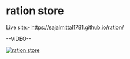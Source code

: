 # ration store

Live site:- https://sajalmittal1781.github.io/ration/

--VIDEO--

[![ration store](https://img.youtube.com/vi/jdZzsp_M3OM/0.jpg)](https://www.youtube.com/watch?v=jdZzsp_M3OM)
